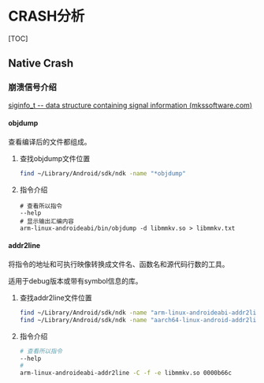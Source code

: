 # CRASH分析

[TOC]

## Native Crash

### 崩溃信号介绍

[siginfo_t -- data structure containing signal information (mkssoftware.com)](https://www.mkssoftware.com/docs/man5/siginfo_t.5.asp)

#### objdump

查看编译后的文件都组成。

1. 查找objdump文件位置

   ```bash
   find ~/Library/Android/sdk/ndk -name "*objdump"
   ```

2. 指令介绍

   ```
   # 查看所以指令
   --help
   # 显示输出汇编内容
   arm-linux-androideabi/bin/objdump -d libmmkv.so > libmmkv.txt
   ```

#### addr2line

将指令的地址和可执行映像转换成文件名、函数名和源代码行数的工具。

适用于debug版本或带有symbol信息的库。

1. 查找addr2line文件位置

   ```bash
   find ~/Library/Android/sdk/ndk -name "arm-linux-androideabi-addr2line"
   find ~/Library/Android/sdk/ndk -name "aarch64-linux-android-addr2line"
   ```

   

2. 指令介绍

   ```bash
   # 查看所以指令
   --help
   # 
   arm-linux-androideabi-addr2line -C -f -e libmmkv.so 0000b66c
   ```

    

